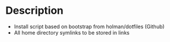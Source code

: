 # Description #

* Install script based on bootstrap from holman/dotfiles (Github)
* All home directory symlinks to be stored in links

